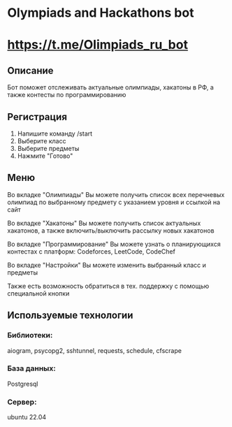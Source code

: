 # Olympiads and Hackathons bot
# https://t.me/Olimpiads_ru_bot
## Описание
<p>Бот поможет отслеживать актуальные олимпиады, хакатоны в РФ, а также контесты по программированию</p>

## Регистрация
1. Напишите команду /start
2. Выберите класс
3. Выберите предметы
4. Нажмите "Готово"
## Меню
<p>Во вкладке "Олимпиады" Вы можете получить список всех перечневых олимпиад по выбранному предмету с указанием уровня и ссылкой на сайт</p>
<p>Во вкладке "Хакатоны" Вы можете получить список актуальных хакатонов, а также включить/выключить рассылку новых хакатонов</p>
<p>Во вкладке "Программирование" Вы можете узнать о планирующихся контестах с платформ: Codeforces, LeetCode, CodeChef</p>
<p>Во вкладке "Настройки" Вы можете изменить выбранный класс и предметы</p>
<p>Также есть возможность обратиться в тех. поддержку с помощью специальной кнопки</p>

## Используемые технологии
### Библиотеки: 
<p>aiogram, psycopg2, sshtunnel, requests, schedule, cfscrape</p>

### База данных: 
Postgresql

### Сервер:
ubuntu 22.04
